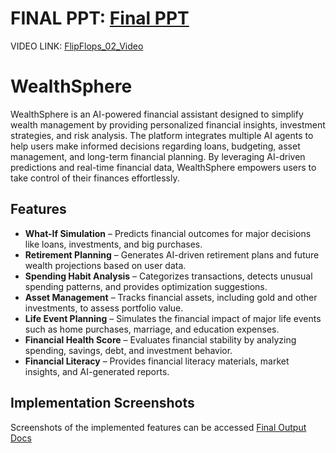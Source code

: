# FINAL PPT: <a href="https://docs.google.com/presentation/d/170uBvGN9-6bTfW2KFL8STn1iyLJxfY9ibliYH-tPVmI/edit?usp=sharing" target="blank">Final PPT</a>
VIDEO LINK: <a href="https://drive.google.com/file/d/147ax-AkQI8Qd6T6capQlF1_r2pEk9hc-/view?usp=sharing" target="blank">FlipFlops_02_Video</a>
# WealthSphere  

WealthSphere is an AI-powered financial assistant designed to simplify wealth management by providing personalized financial insights, investment strategies, and risk analysis. The platform integrates multiple AI agents to help users make informed decisions regarding loans, budgeting, asset management, and long-term financial planning. By leveraging AI-driven predictions and real-time financial data, WealthSphere empowers users to take control of their finances effortlessly.

## Features  

- **What-If Simulation** – Predicts financial outcomes for major decisions like loans, investments, and big purchases.  
- **Retirement Planning** – Generates AI-driven retirement plans and future wealth projections based on user data.  
- **Spending Habit Analysis** – Categorizes transactions, detects unusual spending patterns, and provides optimization suggestions.  
- **Asset Management** – Tracks financial assets, including gold and other investments, to assess portfolio value.  
- **Life Event Planning** – Simulates the financial impact of major life events such as home purchases, marriage, and education expenses.  
- **Financial Health Score** – Evaluates financial stability by analyzing spending, savings, debt, and investment behavior.  
- **Financial Literacy** – Provides financial literacy materials, market insights, and AI-generated reports.  

## Implementation Screenshots  

Screenshots of the implemented features can be accessed <a href="https://docs.google.com/document/d/1RIhh9m8kQl1rGORl34IMvynPCkG7nTMg4TyvRZl7Ga4/edit?usp=sharing" target="_blank">Final Output Docs</a>
